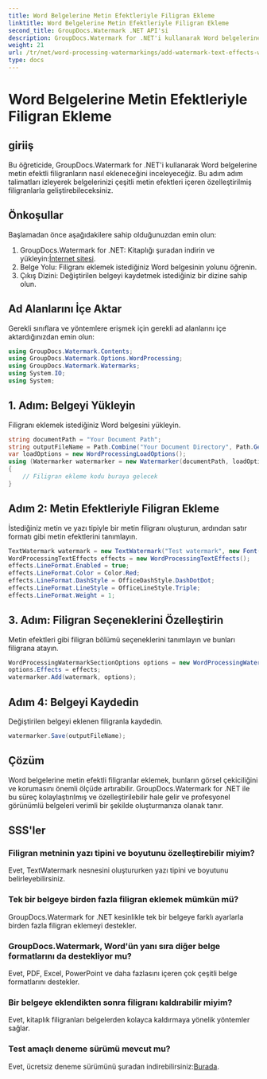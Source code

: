 ```yaml
---
title: Word Belgelerine Metin Efektleriyle Filigran Ekleme
linktitle: Word Belgelerine Metin Efektleriyle Filigran Ekleme
second_title: GroupDocs.Watermark .NET API'si
description: GroupDocs.Watermark for .NET'i kullanarak Word belgelerine metin efektli özel filigranların nasıl ekleneceğini öğrenin. Zahmetsizce belge güvenliği ve görsel çekicilik.
weight: 21
url: /tr/net/word-processing-watermarkings/add-watermark-text-effects-word-docs/
type: docs
---
```

# Word Belgelerine Metin Efektleriyle Filigran Ekleme

## giriiş
Bu öğreticide, GroupDocs.Watermark for .NET'i kullanarak Word belgelerine metin efektli filigranların nasıl ekleneceğini inceleyeceğiz. Bu adım adım talimatları izleyerek belgelerinizi çeşitli metin efektleri içeren özelleştirilmiş filigranlarla geliştirebileceksiniz.
## Önkoşullar
Başlamadan önce aşağıdakilere sahip olduğunuzdan emin olun:
1.  GroupDocs.Watermark for .NET: Kitaplığı şuradan indirin ve yükleyin:[İnternet sitesi](https://releases.groupdocs.com/Watermark/net/).
2. Belge Yolu: Filigranı eklemek istediğiniz Word belgesinin yolunu öğrenin.
3. Çıkış Dizini: Değiştirilen belgeyi kaydetmek istediğiniz bir dizine sahip olun.

## Ad Alanlarını İçe Aktar
Gerekli sınıflara ve yöntemlere erişmek için gerekli ad alanlarını içe aktardığınızdan emin olun:
```csharp
using GroupDocs.Watermark.Contents;
using GroupDocs.Watermark.Options.WordProcessing;
using GroupDocs.Watermark.Watermarks;
using System.IO;
using System;
```
## 1. Adım: Belgeyi Yükleyin
Filigranı eklemek istediğiniz Word belgesini yükleyin.
```csharp
string documentPath = "Your Document Path";
string outputFileName = Path.Combine("Your Document Directory", Path.GetFileName(documentPath));
var loadOptions = new WordProcessingLoadOptions();
using (Watermarker watermarker = new Watermarker(documentPath, loadOptions))
{
    // Filigran ekleme kodu buraya gelecek
}
```
## Adım 2: Metin Efektleriyle Filigran Ekleme
İstediğiniz metin ve yazı tipiyle bir metin filigranı oluşturun, ardından satır formatı gibi metin efektlerini tanımlayın.
```csharp
TextWatermark watermark = new TextWatermark("Test watermark", new Font("Arial", 19));
WordProcessingTextEffects effects = new WordProcessingTextEffects();
effects.LineFormat.Enabled = true;
effects.LineFormat.Color = Color.Red;
effects.LineFormat.DashStyle = OfficeDashStyle.DashDotDot;
effects.LineFormat.LineStyle = OfficeLineStyle.Triple;
effects.LineFormat.Weight = 1;
```
## 3. Adım: Filigran Seçeneklerini Özelleştirin
Metin efektleri gibi filigran bölümü seçeneklerini tanımlayın ve bunları filigrana atayın.
```csharp
WordProcessingWatermarkSectionOptions options = new WordProcessingWatermarkSectionOptions();
options.Effects = effects;
watermarker.Add(watermark, options);
```
## Adım 4: Belgeyi Kaydedin
Değiştirilen belgeyi eklenen filigranla kaydedin.
```csharp
watermarker.Save(outputFileName);
```

## Çözüm
Word belgelerine metin efektli filigranlar eklemek, bunların görsel çekiciliğini ve korumasını önemli ölçüde artırabilir. GroupDocs.Watermark for .NET ile bu süreç kolaylaştırılmış ve özelleştirilebilir hale gelir ve profesyonel görünümlü belgeleri verimli bir şekilde oluşturmanıza olanak tanır.
## SSS'ler
### Filigran metninin yazı tipini ve boyutunu özelleştirebilir miyim?
Evet, TextWatermark nesnesini oluştururken yazı tipini ve boyutunu belirleyebilirsiniz.
### Tek bir belgeye birden fazla filigran eklemek mümkün mü?
GroupDocs.Watermark for .NET kesinlikle tek bir belgeye farklı ayarlarla birden fazla filigran eklemeyi destekler.
### GroupDocs.Watermark, Word'ün yanı sıra diğer belge formatlarını da destekliyor mu?
Evet, PDF, Excel, PowerPoint ve daha fazlasını içeren çok çeşitli belge formatlarını destekler.
### Bir belgeye eklendikten sonra filigranı kaldırabilir miyim?
Evet, kitaplık filigranları belgelerden kolayca kaldırmaya yönelik yöntemler sağlar.
### Test amaçlı deneme sürümü mevcut mu?
 Evet, ücretsiz deneme sürümünü şuradan indirebilirsiniz:[Burada](https://releases.groupdocs.com/).